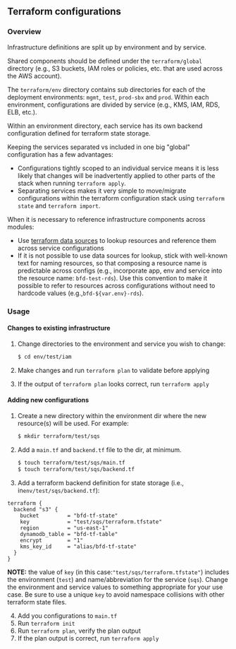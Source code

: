 ## Terraform configurations

### Overview

Infrastructure definitions are split up by environment and by service.

Shared components should be defined under the `terraform/global` directory (e.g., S3 buckets, IAM roles or policies, etc. that are used across the AWS account).

The `terraform/env` directory contains sub directories for each of the deployment environments: `mgmt`, `test`, `prod-sbx` and `prod`. Within each environment, configurations are divided by service (e.g., KMS, IAM, RDS, ELB, etc.).

Within an environment directory, each service has its own backend configuration defined for terraform state storage.

Keeping the services separated vs included in one big "global" configuration has a few advantages:

- Configurations tightly scoped to an individual service means it is less likely that changes will be inadvertently applied to other parts of the stack when running `terraform apply`.
- Separating services makes it very simple to move/migrate configurations within the terraform configuration stack using `terraform state` and `terraform import`.

When it is necessary to reference infrastructure components across modules:

- Use [terraform data sources](https://www.terraform.io/docs/configuration/data-sources.html) to lookup resources and reference them across service configurations
- If it is not possible to use data sources for lookup, stick with well-known text for naming resources, so that composing a resource name is predictable across configs (e.g., incorporate app, env and service into the resource name: `bfd-test-rds`). Use this convention to make it possible to refer to resources across configurations without need to hardcode values (e.g.,`bfd-${var.env}-rds`).

### Usage

#### Changes to existing infrastructure

1. Change directories to the environment and service you wish to change:

    ```sh
    $ cd env/test/iam
    ```

2. Make changes and run `terraform plan` to validate before applying

3. If the output of `terraform plan` looks correct, run `terraform apply`

#### Adding new configurations

1. Create a new directory within the environment dir where the new resource(s) will be used. For example:

    ```sh
    $ mkdir terraform/test/sqs
    ```

2. Add a `main.tf` and `backend.tf` file to the dir, at minimum.

    ```sh
    $ touch terraform/test/sqs/main.tf
    $ touch terraform/test/sqs/backend.tf
    ```

3. Add a terraform backend definition for state storage (i.e., in`env/test/sqs/backend.tf`):


```
terraform {
  backend "s3" {
    bucket         = "bfd-tf-state"
    key            = "test/sqs/terraform.tfstate"
    region         = "us-east-1"
    dynamodb_table = "bfd-tf-table"
    encrypt        = "1"
    kms_key_id     = "alias/bfd-tf-state"
  }
}
```

**NOTE:** the value of `key` (in this case:`"test/sqs/terraform.tfstate"`) includes the environment (`test`) and name/abbreviation for the service (`sqs`). Change the environment and service values to something appropriate for your use case. Be sure to use a unique `key` to avoid namespace collisions with other terraform state files.

4. Add you configurations to `main.tf`
5. Run `terraform init`
6. Run `terraform plan`, verify the plan output
7. If the plan output is correct, run `terraform apply`
